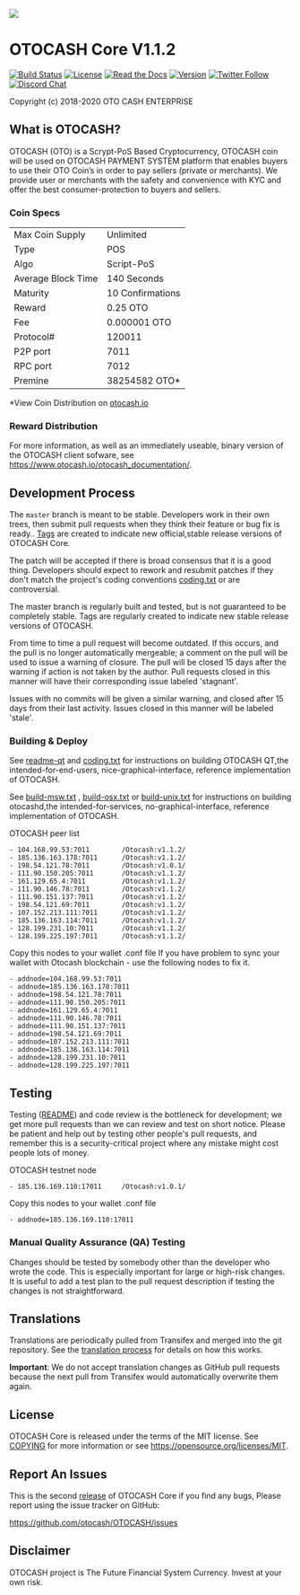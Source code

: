 
[<img src="https://github.com/otocash/otocash/blob/master/src/qt/res/images/githubbanner.png">](https://www.otocash.io)

OTOCASH Core V1.1.2 
===================
[![Build Status](https://travis-ci.org/otocash/masterbuilder.svg?branch=master)](https://travis-ci.org/otocash/otocash)
[![License][license-badge]][license-page]
[![Read the Docs](https://readthedocs.org/projects/yt2mp3/badge/?version=latest)](https://www.otocash.io/otocash_documentation/)
[![Version](https://badge.fury.io/gh/tterb%2FHyde.svg)](https://github.com/otocash/masterbuilder/releases/tag/v1.1.2)
[![Twitter Follow](https://img.shields.io/twitter/follow/otocashofficial.svg?style=social)](https://twitter.com/otocashofficial)
[![Discord Chat](https://img.shields.io/discord/308323056592486420.svg)](https://t.me/otocashofficial)  

[license-page]: LICENSE
[license-badge]: http://img.shields.io/badge/License-MIT-brightgreen.svg

Copyright (c) 2018-2020 OTO CASH ENTERPRISE

What is OTOCASH?
----------------

OTOCASH (OTO) is a Scrypt-PoS Based Cryptocurrency, OTOCASH coin will be used on OTOCASH PAYMENT SYSTEM platform that enables buyers to use their OTO Coin’s in order to pay sellers (private or merchants). We provide user or merchants with the safety and convenience with KYC and offer the best consumer-protection to buyers and sellers.

### Coin Specs
<table>
<tr><td>Max Coin Supply</td><td>Unlimited</td></tr>
<tr><td>Type</td><td>POS </td></tr>
<tr><td>Algo</td><td>Script-PoS</td></tr>
<tr><td>Average Block Time</td><td>140 Seconds</td></tr>
<tr><td>Maturity</td><td>10 Confirmations</td></tr>
<tr><td>Reward</td><td>0.25 OTO</td></tr>
<tr><td>Fee</td><td>0.000001 OTO</td></tr>
<tr><td>Protocol#</td><td>120011</td></tr>
<tr><td>P2P port</td><td>7011</td></tr>
<tr><td>RPC port</td><td>7012</td></tr>
<tr><td>Premine</td><td>38254582 OTO*</td></tr>
</table>

*View Coin Distribution on [otocash.io](https://www.otocash.io/#distribution)

### Reward Distribution
For more information, as well as an immediately useable, binary version of
the OTOCASH client sofware, see https://www.otocash.io/otocash_documentation/.


Development Process
-------------------

The `master` branch is meant to be stable. Developers work in their own trees, then submit pull requests when they think their feature or bug fix is ready.. [Tags](https://github.com/otocash/OTOCASH/tags) are created to indicate new official,stable release versions of OTOCASH Core.

The patch will be accepted if there is broad consensus that it is a good thing.  Developers should expect to rework and resubmit patches if they don't match the project's coding conventions [coding.txt](/doc/coding.txt) or are controversial.

The master branch is regularly built and tested, but is not guaranteed to be completely stable. Tags are regularly created to indicate new stable release versions of OTOCASH.

From time to time a pull request will become outdated. If this occurs, and the pull is no longer automatically mergeable; a comment on the pull will be used to issue a warning of closure. The pull will be closed 15 days after the warning if action is not taken by the author. Pull requests closed in this manner will have their corresponding issue labeled 'stagnant'.

Issues with no commits will be given a similar warning, and closed after 15 days from their last activity. Issues closed in this manner will be labeled 'stale'.


### Building & Deploy

See  [readme-qt](/doc/readme-qt.rst) and [coding.txt](/doc/coding.txt) for instructions on building OTOCASH QT,the intended-for-end-users, nice-graphical-interface, reference implementation of OTOCASH.

See [build-msw.txt](/doc/build-msw.txt) , [build-osx.txt](/doc/build-osx.txt) or [build-unix.txt](/doc/build-unix.txt) for instructions on building otocashd,the intended-for-services, no-graphical-interface, reference implementation of OTOCASH.


OTOCASH peer list

```
- 104.168.99.53:7011	    /Otocash:v1.1.2/	 
- 185.136.163.178:7011      /Otocash:v1.1.2/	
- 198.54.121.78:7011	    /Otocash:v1.0.1/ 
- 111.90.150.205:7011       /Otocash:v1.1.2/  
- 161.129.65.4:7011         /Otocash:v1.1.2/ 
- 111.90.146.78:7011        /Otocash:v1.1.2/ 
- 111.90.151.137:7011       /Otocash:v1.1.2/ 
- 198.54.121.69:7011        /Otocash:v1.1.2/ 
- 107.152.213.111:7011      /Otocash:v1.1.2/
- 185.136.163.114:7011      /Otocash:v1.1.2/ 
- 128.199.231.10:7011       /Otocash:v1.1.2/ 
- 128.199.225.197:7011      /Otocash:v1.1.2/ 
```

Copy this nodes to your wallet .conf file
If you have problem to sync your wallet with Otocash blockchain - use the following nodes to fix it.

```
- addnode=104.168.99.53:7011
- addnode=185.136.163.178:7011 
- addnode=198.54.121.78:7011
- addnode=111.90.150.205:7011
- addnode=161.129.65.4:7011 
- addnode=111.90.146.78:7011
- addnode=111.90.151.137:7011 
- addnode=198.54.121.69:7011
- addnode=107.152.213.111:7011 
- addnode=185.136.163.114:7011
- addnode=128.199.231.10:7011
- addnode=128.199.225.197:7011
```




Testing
-------

Testing ([README](/src/test/README)) and code review is the bottleneck for development; we get more pull
requests than we can review and test on short notice. Please be patient and help out by testing
other people's pull requests, and remember this is a security-critical project where any mistake might cost people
lots of money.

OTOCASH testnet node

```
- 185.136.169.110:17011	    /Otocash:v1.0.1/	
```
Copy this nodes to your wallet .conf file

```
- addnode=185.136.169.110:17011
```


### Manual Quality Assurance (QA) Testing

Changes should be tested by somebody other than the developer who wrote the
code. This is especially important for large or high-risk changes. It is useful
to add a test plan to the pull request description if testing the changes is
not straightforward.

Translations
------------

Translations are periodically pulled from Transifex and merged into the git repository. See the
[translation process](doc/translation_process.md) for details on how this works.

**Important**: We do not accept translation changes as GitHub pull requests because the next
pull from Transifex would automatically overwrite them again.

License
-------

OTOCASH Core is released under the terms of the MIT license. See [COPYING](COPYING) for more
information or see https://opensource.org/licenses/MIT.

Report An Issues 
----------------

This is the second [release](https://github.com/otocash/OTOCASH/releases) of OTOCASH Core if you find any bugs, Please report using the issue tracker on GitHub:

https://github.com/otocash/OTOCASH/issues

Disclaimer
-------------------

OTOCASH project is The Future Financial System Currency.
Invest at your own risk.

